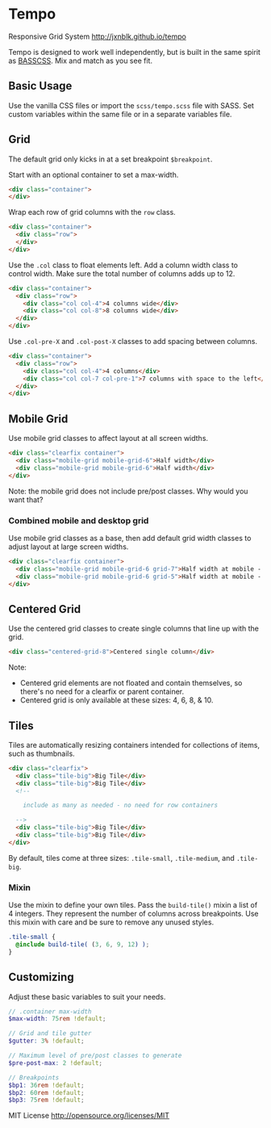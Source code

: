 # Tempo

Responsive Grid System
http://jxnblk.github.io/tempo

Tempo is designed to work well independently, but is built in the same spirit as [BASSCSS](http://jxnblk.github.io/basscss). Mix and match as you see fit.

## Basic Usage
Use the vanilla CSS files or import the `scss/tempo.scss` file with SASS.
Set custom variables within the same file or in a separate variables file.

## Grid
The default grid only kicks in at a set breakpoint `$breakpoint`.

Start with an optional container to set a max-width.

```html
<div class="container">
</div>
```

Wrap each row of grid columns with the `row` class.

```html
<div class="container">
  <div class="row">
  </div>
</div>
```

Use the `.col` class to float elements left. Add a column width class to control width. Make sure the total number of columns adds up to 12.

```html
<div class="container">
  <div class="row">
    <div class="col col-4">4 columns wide</div>
    <div class="col col-8">8 columns wide</div>
  </div>
</div>
```

Use `.col-pre-X` and `.col-post-X` classes to add spacing between columns.

```html
<div class="container">
  <div class="row">
    <div class="col col-4">4 columns</div>
    <div class="col col-7 col-pre-1">7 columns with space to the left</div>
  </div>
</div>
```

## Mobile Grid
Use mobile grid classes to affect layout at all screen widths.

```html
<div class="clearfix container">
  <div class="mobile-grid mobile-grid-6">Half width</div>
  <div class="mobile-grid mobile-grid-6">Half width</div>
</div>
```

Note: the mobile grid does not include pre/post classes. Why would you want that?

### Combined mobile and desktop grid
Use mobile grid classes as a base, then add default grid width classes to adjust layout at large screen widths.

```html
<div class="clearfix container">
  <div class="mobile-grid mobile-grid-6 grid-7">Half width at mobile - 7 columns on larger screens</div>
  <div class="mobile-grid mobile-grid-6 grid-5">Half width at mobile - 5 columns on larger screens</div>
</div>
```

## Centered Grid
Use the centered grid classes to create single columns that line up with the grid.

```html
<div class="centered-grid-8">Centered single column</div>
```

Note:
- Centered grid elements are not floated and contain themselves, so there's no need for a clearfix or parent container.
- Centered grid is only available at these sizes: 4, 6, 8, & 10.


## Tiles
Tiles are automatically resizing containers intended for collections of items, such as thumbnails.

```html
<div class="clearfix">
  <div class="tile-big">Big Tile</div>
  <div class="tile-big">Big Tile</div>
  <!--

    include as many as needed - no need for row containers

  -->
  <div class="tile-big">Big Tile</div>
  <div class="tile-big">Big Tile</div>
</div>
```

By default, tiles come at three sizes: `.tile-small`, `.tile-medium`, and `.tile-big`.

### Mixin
Use the mixin to define your own tiles. Pass the `build-tile()` mixin a list of 4 integers. They represent the number of columns across breakpoints. Use this mixin with care and be sure to remove any unused styles.

```scss
.tile-small {
  @include build-tile( (3, 6, 9, 12) );
}
```

## Customizing
Adjust these basic variables to suit your needs.

```scss
// .container max-width
$max-width: 75rem !default;

// Grid and tile gutter
$gutter: 3% !default;

// Maximum level of pre/post classes to generate
$pre-post-max: 2 !default;

// Breakpoints
$bp1: 36rem !default;
$bp2: 60rem !default;
$bp3: 75rem !default;
```


MIT License http://opensource.org/licenses/MIT

